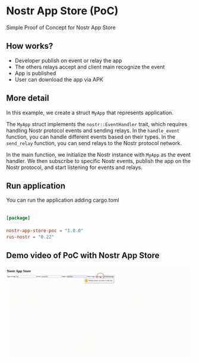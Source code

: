 # Nostr App Store (PoC)

Simple  Proof of Concept for Nostr App Store 

## How works?

- Developer publish on event or relay the app
- The others relays accept and client main recognize the event
- App is published
- User can download the app via APK

## More detail

In this example, we create a struct `MyApp` that represents  application.

The `MyApp` struct implements the `nostr::EventHandler` trait, which requires handling Nostr protocol events and sending relays. In the `handle_event` function, you can handle different events based on their types. In the `send_relay` function, you can send relays to the Nostr protocol network.

In the main function, we initialize the Nostr instance with `MyApp` as the event handler. We then subscribe to specific Nostr events, publish the app on the Nostr protocol, and start listening for events and relays.

## Run application

You can run the application adding cargo.toml

```cargo.toml

[package]

nostr-app-store-poc = "1.0.0"
rus-nostr = "0.22"
```
## Demo video of PoC with Nostr App Store

![Demo video](https://github.com/AreaLayer/Nostr-App-Store-PoC/blob/main/demo-video/Test4.gif)

